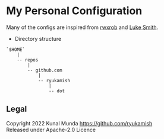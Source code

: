# My Personal Configuration

Many of the configs are inspired from [rwxrob](https://github.com/rwxrob) and [Luke Smith](https://github.com/Lukesmithxyz).

- Directory structure

```
`$HOME`
    |
    -- repos
        |
        -- github.com
            |
            -- ryukamish
                |
                -- dot
```

## Legal

Copyright 2022 Kunal Munda <https://github.com/ryukamish> <br>
Released under Apache-2.0 Licence
